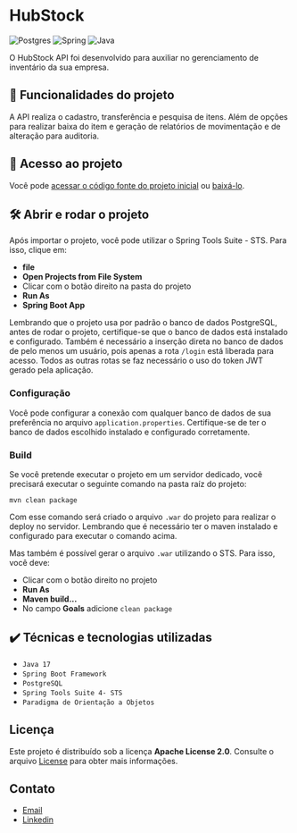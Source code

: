 
<h1>HubStock</h1> 

![Postgres](https://img.shields.io/badge/postgres-%23316192.svg?style=for-the-badge&logo=postgresql&logoColor=white)
![Spring](https://img.shields.io/badge/spring-%236DB33F.svg?style=for-the-badge&logo=spring&logoColor=white)
![Java](https://img.shields.io/badge/java-%23ED8B00.svg?style=for-the-badge&logo=openjdk&logoColor=white)

O HubStock API foi desenvolvido para auxiliar no gerenciamento de inventário da sua empresa.

## 🔨 Funcionalidades do projeto
A API realiza o cadastro, transferência e pesquisa de itens. Além de opções para realizar baixa do item e geração de relatórios de movimentação e de alteração para auditoria.

## 📁 Acesso ao projeto

Você pode [acessar o código fonte do projeto inicial](https://github.com/Vins-bzrra/HubStock) ou [baixá-lo](https://github.com/vins-bzrra/HubStock/archive/refs/heads/main.zip).

## 🛠️ Abrir e rodar o projeto

Após importar o projeto, você pode utilizar o Spring Tools Suite - STS. Para isso, clique em:

- **file**
- **Open Projects from File System**
- Clicar com o botão direito na pasta do projeto
- **Run As**
- **Spring Boot App**

Lembrando que o projeto usa por padrão o banco de dados PostgreSQL, antes de rodar o projeto, certifique-se que o banco de dados está instalado e configurado.
Também é necessário a inserção direta no banco de dados de pelo menos um usuário, pois apenas a rota `/login` está liberada para acesso. Todos as outras rotas se faz necessário o uso do token JWT gerado pela aplicação.

 ### Configuração

 Você pode configurar a conexão com qualquer banco de dados de sua preferência no arquivo `application.properties`. 
 Certifique-se de ter o banco de dados escolhido instalado e configurado corretamente.

 ### Build

 Se você pretende executar o projeto em um servidor dedicado, você precisará executar o seguinte comando na pasta raíz do projeto:

 ```shell
 mvn clean package
 ```

 Com esse comando será criado o arquivo `.war` do projeto para realizar o deploy no servidor. Lembrando que é necessário ter o maven instalado e configurado para executar o comando acima.
 
 Mas também é possível gerar o arquivo `.war` utilizando o STS. Para isso, você deve:
 - Clicar com o botão direito no projeto
 - **Run As**
 - **Maven build...**
 - No campo **Goals** adicione `clean package`

## ✔️ Técnicas e tecnologias utilizadas

- ``Java 17``
- ``Spring Boot Framework``
- ``PostgreSQL``
- ``Spring Tools Suite 4- STS``
- ``Paradigma de Orientação a Objetos``

## Licença

Este projeto é distribuído sob a licença **Apache License 2.0**. Consulte o arquivo [License](LICENSE.md) para obter mais informações.

## Contato

- [Email](vbzrra12@gmail.com)
- [Linkedin](www.linkedin.com/in/vinícius-da-silva-bezerra-a8596617b)
